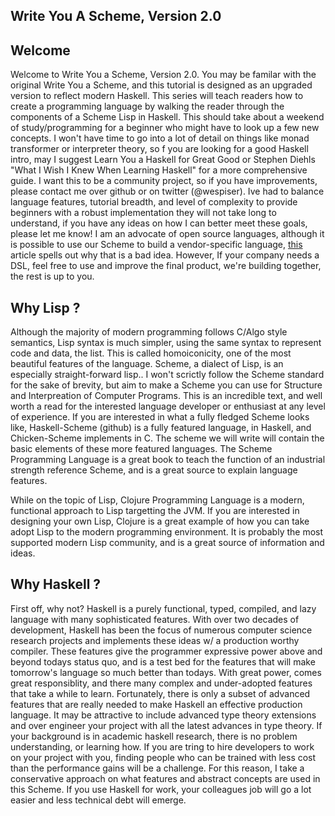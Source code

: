Write You A Scheme, Version 2.0
------------

## Welcome
Welcome to Write You a Scheme, Version 2.0. You may be familar with the original
Write You a Scheme, and this tutorial is designed as an upgraded version to
reflect modern Haskell. This series will teach readers how
to create a programming language by walking the reader
through the components of a Scheme Lisp in Haskell. This should take about a 
weekend of study/programming for a beginner who might have to look up a few new
concepts. I won't have time to go into a lot of detail on things like monad transformer
or interpreter theory, so f you are looking for a good Haskell intro, may I suggest Learn You a
Haskell for Great Good or Stephen Diehls "What I Wish I Knew When Learning Haskell" 
for a more comprehensive guide. I want this to be a community project, so if you have improvements, please contact me over
github or on twitter (@wespiser). Ive had to balance language features, tutorial breadth, and level of complexity to
provide beginners with a robust implementation they will not take long to understand, if you have any ideas on how I can
better meet these goals, please let me know! I am an advocate of open source languages, although it is possible to use
our Scheme to build a vendor-specific language, [this](https://www.stickyminds.com/article/hey-vendors-give-us-real-scripting-languages?page=0%2C0) article spells out why that is a bad idea. However, If your company needs a DSL, feel
free to use and improve the final product, we're building together, the rest is up to you.

## Why Lisp ?
Although the majority of modern programming follows C/Algo style semantics, Lisp
syntax is much simpler, using the same syntax to represent code and data, the list.  This is called homoiconicity, one of the most beautiful features of the language. Scheme, a
dialect of Lisp, is an especially straight-forward lisp.. I won't scrictly follow the Scheme
standard for the sake of brevity, but aim to make a Scheme you can use for Structure and
Interpreation of Computer Programs. This is an incredible text, and well worth a read
for the interested language developer or enthusiast at any level of experience. 
If you are interested in what a fully fledged Scheme looks like, Haskell-Scheme (github) is a fully featured language,
in Haskell, and Chicken-Scheme implements in C. The scheme we will write will contain the basic elements of these more
featured languages. 
The Scheme Programming Language is a great book to teach the function of an industrial strength reference Scheme, and is
a great source to explain language features.


While on the topic of Lisp, Clojure Programming Language is a modern, functional approach to Lisp targetting the JVM.
If you are interested in designing your own Lisp, Clojure is a great example of how you can take adopt Lisp to the
modern programming environment. It is probably the most supported modern Lisp community, 
and is a great source of information and ideas.  

## Why Haskell ?
First off, why not? Haskell is a purely functional, typed, compiled, and lazy language with
many sophisticated features. With over two decades of development, Haskell has
been the focus of numerous computer science research projects and implements these ideas w/ a
production worthy compiler. These features give the programmer expressive power above and beyond todays status quo, and
is a test bed for the features that will make tomorrow's language so much better than todays.
With great power, comes great responsiblity, and there many complex and under-adopted features that take a while to
learn. Fortunately, there is only a subset of advanced features that are really needed to make Haskell an effective
production language. 
It may be attractive to include advanced type 
theory extensions and over engineer your project with all the latest advances in type theory. If your background is in
academic haskell research, there is no problem understanding, or learning how. If you are tring to hire developers to
work on your project with you, finding people who can be trained with less cost than the performance gains will be a
challenge. For this reason, I take a conservative approach on what features and abstract concepts are used in this
Scheme. If you use Haskell for work, your colleagues job will go a lot easier and less technical debt will emerge.  




